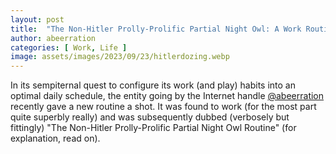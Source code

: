 ```yaml
---
layout: post
title:  "The Non-Hitler Prolly-Prolific Partial Night Owl: A Work Routine That Works (for Me)"
author: abeerration
categories: [ Work, Life ]
image: assets/images/2023/09/23/hitlerdozing.webp
---
```

In its sempiternal quest to configure its work (and play) habits into an optimal daily schedule,
the entity going by the Internet handle [@abeerration](https://github.com/abeerration) recently
gave a new routine a shot. It was found to work (for the most part quite superbly really) and was
subsequently dubbed (verbosely but fittingly) "The Non-Hitler Prolly-Prolific Partial Night Owl
Routine" (for explanation, read on).
